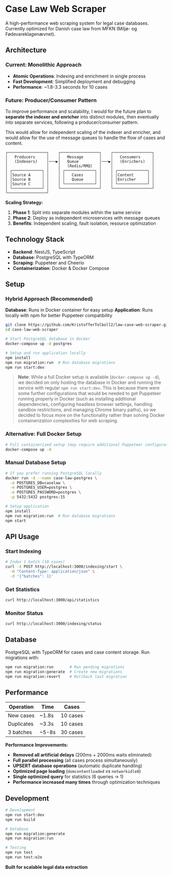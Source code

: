 # Case Law Web Scraper

A high-performance web scraping system for legal case databases. Currently optimized for Danish case law from MFKN (Miljø- og Fødevareklagenævnet).

## Architecture

### Current: Monolithic Approach

- **Atomic Operations**: Indexing and enrichment in single process
- **Fast Development**: Simplified deployment and debugging
- **Performance**: ~1.8-3.3 seconds for 10 cases

### Future: Producer/Consumer Pattern

To improve performance and scalability, I would for the future plan to **separate the indexer and enricher** into distinct modules, then eventually into separate services, following a producer/consumer pattern.

This would allow for independent scaling of the indexer and enricher, and would allow for the use of message queues to handle the flow of cases and content.

```
┌─────────────────┐    ┌─────────────────┐    ┌─────────────────┐
│   Producers     │    │   Message       │    │   Consumers     │
│   (Indexers)    │───▶│   Queue         │───▶│   (Enrichers)   │
│                 │    │   (Redis/RMQ)   │    │                 │
│ ┌─────────────┐ │    │ ┌─────────────┐ │    │ ┌─────────────┐ │
│ │Source A     │ │    │ │   Cases     │ │    │ │Content      │ │
│ │Source B     │ │    │ │   Queue     │ │    │ │Enricher     │ │
│ │Source C     │ │    │ └─────────────┘ │    │ └─────────────┘ │
│ └─────────────┘ │    └─────────────────┘    └─────────────────┘
└─────────────────┘
```

**Scaling Strategy:**

1. **Phase 1**: Split into separate modules within the same service
2. **Phase 2**: Deploy as independent microservices with message queues
3. **Benefits**: Independent scaling, fault isolation, resource optimization

## Technology Stack

- **Backend**: NestJS, TypeScript
- **Database**: PostgreSQL with TypeORM
- **Scraping**: Puppeteer and Cheerio
- **Containerization**: Docker & Docker Compose

## Setup

### Hybrid Approach (Recommended)

**Database**: Runs in Docker container for easy setup
**Application**: Runs locally with npm for better Puppeteer compatibility

```bash
git clone https://github.com/KristofferTolboll2/law-case-web-scraper.git
cd case-law-web-scraper

# Start PostgreSQL database in Docker
docker-compose up -d postgres

# Setup and run application locally
npm install
npm run migration:run  # Run database migrations
npm run start:dev
```

> **Note**: While a full Docker setup is available (`docker-compose up -d`), we decided on only hosting the database in Docker and running the service with regular `npm run start:dev`. This is because there were some further configurations that would be needed to get Puppeteer running properly in Docker (such as installing additional dependencies, configuring headless browser settings, handling sandbox restrictions, and managing Chrome binary paths), so we decided to focus more on the functionality rather than solving Docker containerization complexities for web scraping.

### Alternative: Full Docker Setup

```bash
# Full containerized setup (may require additional Puppeteer configuration)
docker-compose up -d
```

### Manual Database Setup

```bash
# If you prefer running PostgreSQL locally
docker run -d --name case-law-postgres \
  -e POSTGRES_DB=caselaw \
  -e POSTGRES_USER=postgres \
  -e POSTGRES_PASSWORD=postgres \
  -p 5432:5432 postgres:15

# Setup application
npm install
npm run migration:run  # Run database migrations
npm start
```

## API Usage

### Start Indexing

```bash
# Index 1 batch (10 cases)
curl -X POST http://localhost:3000/indexing/start \
  -H "Content-Type: application/json" \
  -d '{"batches": 1}'
```

### Get Statistics

```bash
curl http://localhost:3000/api/statistics
```

### Monitor Status

```bash
curl http://localhost:3000/indexing/status
```

## Database

PostgreSQL with TypeORM for cases and case content storage. Run migrations with:

```bash
npm run migration:run       # Run pending migrations
npm run migration:generate  # Create new migrations
npm run migration:revert    # Rollback last migration
```

## Performance

| Operation  | Time  | Cases    |
| ---------- | ----- | -------- |
| New cases  | ~1.8s | 10 cases |
| Duplicates | ~3.3s | 10 cases |
| 3 batches  | ~5-8s | 30 cases |

**Performance Improvements:**

- **Removed all artificial delays** (200ms + 2000ms waits eliminated)
- **Full parallel processing** (all cases process simultaneously)
- **UPSERT database operations** (automatic duplicate handling)
- **Optimized page loading** (`domcontentloaded` vs `networkidle0`)
- **Single optimized query** for statistics (6 queries → 1)
- **Performance increased many times** through optimization techniques

## Development

```bash
# Development
npm run start:dev
npm run build

# Database
npm run migration:generate
npm run migration:run

# Testing
npm run test
npm run test:e2e
```

**Built for scalable legal data extraction**
